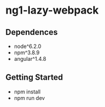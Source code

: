 # ng1-lazy-webpack

## Dependences

- node^6.2.0
- npm^3.8.9
- angular^1.4.8

## Getting Started

- npm install
- npm run dev
